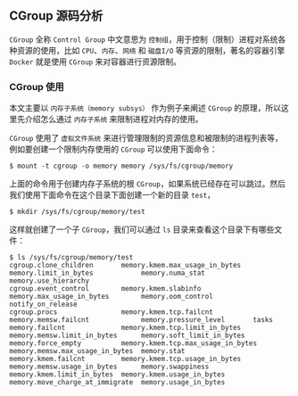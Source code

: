 ## CGroup 源码分析

`CGroup` 全称 `Control Group` 中文意思为 `控制组`，用于控制（限制）进程对系统各种资源的使用，比如 `CPU`、`内存`、`网络` 和 `磁盘I/O` 等资源的限制，著名的容器引擎 `Docker` 就是使用 `CGroup` 来对容器进行资源限制。

### CGroup 使用

本文主要以 `内存子系统（memory subsys）` 作为例子来阐述 `CGroup` 的原理，所以这里先介绍怎么通过 `内存子系统` 来限制进程对内存的使用。

`CGroup` 使用了 `虚拟文件系统` 来进行管理限制的资源信息和被限制的进程列表等，例如要创建一个限制内存使用的 `CGroup` 可以使用下面命令：
```shell
$ mount -t cgroup -o memory memory /sys/fs/cgroup/memory
```
上面的命令用于创建内存子系统的根 `CGroup`，如果系统已经存在可以跳过。然后我们使用下面命令在这个目录下面创建一个新的目录 `test`，
```shell
$ mkdir /sys/fs/cgroup/memory/test
```
这样就创建了一个子 `CGroup`，我们可以通过 `ls` 目录来查看这个目录下有哪些文件：
```shell
$ ls /sys/fs/cgroup/memory/test
cgroup.clone_children       memory.kmem.max_usage_in_bytes      memory.limit_in_bytes            memory.numa_stat            memory.use_hierarchy
cgroup.event_control        memory.kmem.slabinfo                memory.max_usage_in_bytes        memory.oom_control          notify_on_release
cgroup.procs                memory.kmem.tcp.failcnt             memory.memsw.failcnt             memory.pressure_level       tasks
memory.failcnt              memory.kmem.tcp.limit_in_bytes      memory.memsw.limit_in_bytes      memory.soft_limit_in_bytes
memory.force_empty          memory.kmem.tcp.max_usage_in_bytes  memory.memsw.max_usage_in_bytes  memory.stat
memory.kmem.failcnt         memory.kmem.tcp.usage_in_bytes      memory.memsw.usage_in_bytes      memory.swappiness
memory.kmem.limit_in_bytes  memory.kmem.usage_in_bytes          memory.move_charge_at_immigrate  memory.usage_in_bytes
```
